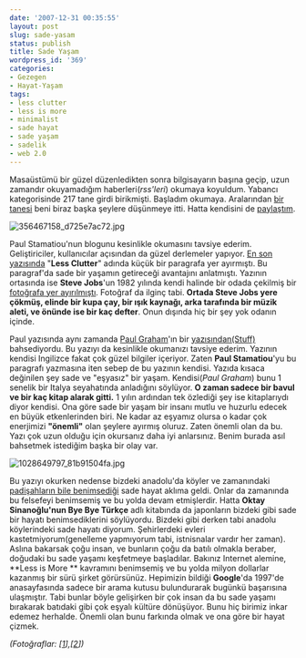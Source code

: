 ```yaml
---
date: '2007-12-31 00:35:55'
layout: post
slug: sade-yasam
status: publish
title: Sade Yaşam
wordpress_id: '369'
categories:
- Gezegen
- Hayat-Yaşam
tags:
- less clutter
- less is more
- minimalist
- sade hayat
- sade yaşam
- sadelik
- web 2.0
---
```


Masaüstümü bir güzel düzenledikten sonra bilgisayarın başına geçip, uzun zamandır okuyamadığım haberleri(_rss'leri_) okumaya koyuldum. Yabancı kategorisinde 217 tane girdi birikmişti. Başladım okumaya. Aralarından [bir tanesi](http://paulstamatiou.com/2007/12/26/my-tech-new-years-resolution/) beni biraz başka şeylere düşünmeye itti. Hatta kendisini de [paylaştım](http://blog.arsln.org/okudugum-yazilarin-paylasami-google-reader-shared/). 

![356467158_d725e7ac72.jpg](http://blog.arsln.org/image/356467158_d725e7ac72.jpg)

Paul Stamatiou'nun blogunu kesinlikle okumasını tavsiye ederim. Geliştiriciler, kullanıcılar açısından da güzel derlemeler yapıyor. [En son yazısında](http://paulstamatiou.com/2007/12/26/my-tech-new-years-resolution/) "**Less Clutter**" adında küçük bir paragrafa yer ayırmıştı. Bu paragraf'da sade bir yaşamın getireceği avantajını anlatmıştı. Yazının ortasında ise **Steve Jobs**'un 1982 yılında kendi halinde bir odada çekilmiş bir [fotoğrafa yer ayırılmıştı](http://digitaljournalist.org/issue0712/y_walker08.html). Fotoğraf da ilginç tabi. **Ortada Steve Jobs yere çökmüş, elinde bir kupa çay, bir ışık kaynağı, arka tarafında bir müzik aleti, ve önünde ise bir kaç defter**. Onun dışında hiç bir şey yok odanın içinde. 


Paul yazısında aynı zamanda [Paul Graham](http://www.paulgraham.com/)'ın bir [yazısından(Stuff)](http://www.paulgraham.com/stuff.html) bahsediyordu. Bu yazıyı da kesinlikle okumanızı tavsiye ederim. Yazının kendisi Ingilizce fakat çok güzel bilgiler içeriyor. Zaten **Paul Stamatiou**'yu bu paragrafı yazmasına iten sebep de bu yazının kendisi. Yazıda kısaca değinilen şey sade ve "eşyasız" bir yaşam. Kendisi(_Paul Graham_) bunu 1 senelik bir Italya seyahatında anladığını söylüyor. **O zaman sadece bir bavul ve bir kaç kitap alarak gitti.** 1 yılın ardından tek özlediği şey ise kitaplarıydı diyor kendisi. Ona göre sade bir yaşam bir insanı mutlu ve huzurlu edecek en büyük etkenlerinden biri. Ne kadar az eşyamız olursa o kadar çok enerjimizi  **"önemli"** olan şeylere ayırmış oluruz. Zaten önemli olan da bu. Yazı çok uzun olduğu için okursanız daha iyi anlarsınız. Benim burada asıl bahsetmek istediğim başka bir olay var.


![1028649797_81b91504fa.jpg](http://blog.arsln.org/image/1028649797_81b91504fa.jpg)


Bu yazıyı okurken nedense bizdeki anadolu'da köyler ve zamanındaki [padişahların bile benimsediği](http://www.heartsmagic.net/hey-gidi-ecdat/) sade hayat aklıma geldi. Onlar da zamanında bu felsefeyi benimsemiş ve bu yolda devam etmişlerdir. Hatta **Oktay Sinanoğlu'nun Bye Bye Türkçe** adlı kitabında da japonların bizdeki gibi sade bir hayatı benimsediklerini söylüyordu. Bizdeki gibi derken tabi anadolu köylerindeki sade hayatı diyorum. Şehirlerdeki evleri kastetmiyorum(genelleme yapmıyorum tabi, istnisnalar vardır her zaman). Aslına bakarsak çoğu insan, ve bunların çoğu da batılı olmakla beraber, doğudaki bu sade yaşamı keşfetmeye başladılar. Bakınız Internet alemine, **Less is More ** kavramını benimsemiş ve bu yolda milyon dollarlar kazanmış bir sürü şirket görürsünüz. Hepimizin bildiği **Google**'da 1997'de anasayfasında sadece bir arama kutusu bulundurarak bugünkü başarısına ulaşmıştır. Tabi bunlar böyle gelişirken bir çok insan da bu sade yaşamı bırakarak batıdaki gibi çok eşyalı kültüre dönüşüyor. Bunu hiç birimiz inkar edemez herhalde.  Önemli olan bunu farkında olmak ve ona göre bir hayat çizmek. 

_(Fotoğraflar: [[1](http://www.flickr.com/photos/negativespace/1028649797/)],[[2](http://www.flickr.com/photos/20862624@N00/356467158/)])_
